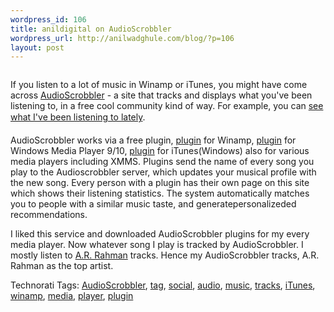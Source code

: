 ```yaml
--- 
wordpress_id: 106
title: anildigital on AudioScrobbler
wordpress_url: http://anilwadghule.com/blog/?p=106
layout: post
---
```

<img alt="" src="http://static.audioscrobbler.com/logo.gif" /> <p>If you listen to a lot of music in Winamp or iTunes, you might have come across <a href="http://audioscrobbler.com/" target="_blank">AudioScrobbler</a> - a site that tracks and displays what you've been listening to, in a free cool community kind of way. For example, you can <a href="http://www.audioscrobbler.com/user/anildigital/" target="_blank">see what I've been listening to lately</a>.</p><p>AudioScrobbler works via a free plugin, <a href="http://www.audioscrobbler.com/download.php?downloadid=8" target="_blank">plugin</a> for Winamp, <a href="http://www.audioscrobbler.com/download.php?downloadid=9" target="_blank">plugin</a> for Windows Media Player 9/10, <a href="http://www.audioscrobbler.com/download.php?downloadid=14" target="_blank">plugin</a> for iTunes(Windows) also for various media players including XMMS. Plugins send the name of every song you play to the Audioscrobbler server, which updates your musical profile with the new song. Every person with a plugin has their own page on this site which shows their listening statistics. The system automatically matches you to people with a similar music taste, and generatepersonalizeded recommendations.</p><p>I liked this service and downloaded AudioScrobbler plugins for my every media player. Now whatever song I play is tracked by AudioScrobbler. I mostly listen to <a href="http://http//www.imdb.com/name/nm0006246/">A.R. Rahman</a> tracks. Hence my AudioScrobbler tracks, A.R. Rahman as the top artist.</p><p>Technorati Tags: <a href="http://www.technorati.com/tags/AudioScrobbler" rel="tag">AudioScrobbler</a>, <a href="http://www.technorati.com/tags/tag" rel="tag">tag</a>, <a href="http://www.technorati.com/tags/social" rel="tag">social</a>, <a href="http://www.technorati.com/tags/audio" rel="tag">audio</a>, <a href="http://www.technorati.com/tags/music" rel="tag">music</a>, <a href="http://www.technorati.com/tags/tracks" rel="tag">tracks</a>, <a href="http://www.technorati.com/tags/itunes" rel="tag">iTunes</a>, <a href="http://www.technorati.com/tags/winamp" rel="tag">winamp</a>, <a href="http://www.technorati.com/tags/media" rel="tag">media</a>, <a href="http://www.technorati.com/tags/player" rel="tag">player</a>, <a href="http://www.technorati.com/tags/plugin" rel="tag">plugin</a></p>
